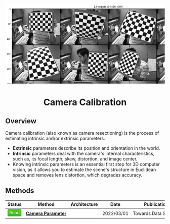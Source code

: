 <div align="center">
<img width="800" src="data/camera_calibration.png">

Camera Calibration
=============================
</div>


## Overview
Camera calibration (also known as camera resectioning) is the process of 
estimating intrinsic and/or extrinsic parameters. 
- **Extrinsic** parameters describe its position and orientation in the world. 
- **Intrinsic** parameters deal with the camera's internal characteristics, 
such as, its focal length, skew, distortion, and image center. 
- Knowing intrinsic parameters is an essential first step for 3D computer 
vision, as it allows you to estimate the scene's structure in Euclidean space 
and removes lens distortion, which degrades accuracy.


## Methods

| Status                                | Method                                           | Architecture | Date       | Publication                    |
|:--------------------------------------|--------------------------------------------------|--------------|------------|--------------------------------|
| <img src="../../data/badge/read.svg"> | [**Camera&nbsp;Parameter**](camera_parameter.md) |              | 2022/03/01 | Towards&nbsp;Data&nbsp;Science |

